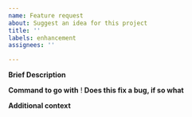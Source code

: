 ```yaml
---
name: Feature request
about: Suggest an idea for this project
title: ''
labels: enhancement
assignees: ''

---
```


**Brief Description**

**Command to go with**
!
**Does this fix a bug, if so what**

**Additional context**
